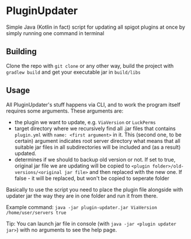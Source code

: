 # PluginUpdater
Simple Java (Kotlin in fact) script for updating all spigot plugins at once by simply running one command in terminal

## Building
Clone the repo with `git clone` or any other way, build the project with `gradlew build` and get your executable jar in `build/libs`

## Usage
All PluginUpdater's stuff happens via CLI, and to work the program itself requires some arguments. These arguments are:
- the plugin we want to update, e.g. `ViaVersion` or `LuckPerms`
- target directory where we recursively find all .jar files that contains `plugin.yml` with `name: <first argument>` in it. This (second one, to be certain) argument indicates root server directory what means that all suitable jar files in all subdirectories will be included and (as a result) updated.
- determines if we should to backup old version or not. If set to true, original jar file we are updating will be copied to `<plugin folder>/old-versions/<original jar file>` and then replaced with the new one. If false - it will be replaced, but won't be copied to seperate folder

Basically to use the script you need to place the plugin file alongside with updater jar the way they are in one folder and run it from there.

Example command: `java -jar plugin-updater.jar ViaVersion /home/user/servers true`

Tip: You can launch jar file in console (with `java -jar <plugin updater jar>`) with no arguments to see the help page.
